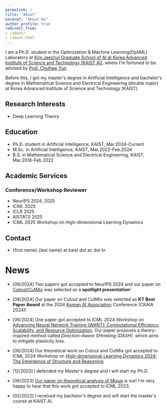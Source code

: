 ```yaml
---
permalink: /
title: "About"
excerpt: "About me"
author_profile: true
redirect_from: 
- /about/
- /about.html
---
```


I am a Ph.D. student in the Optimization & Machine Learning(OptiML) Laboratory at [Kim Jaechul Graduate School of AI at Korea Advanced Institute of Science and Technology (KAIST AI)](https://gsai.kaist.ac.kr), where I'm fortuned to be advised by [Prof. Chulhee Yun](https://chulheeyun.github.io/). 

Before this, I got my master's degree in Artificial Intelligence and bachelor's degree in Mathematical Science and Electrical Engineering (double major) at Korea Advanced Institute of Science and Technology (KAIST).

## Research Interests
- Deep Learning Theory

## Education
- Ph.D. student in Artificial Intelligence, KAIST, Mar.2024-Current
- M.Sc. in Artificial Intelligence, KAIST, Mar.2022-Feb.2024
- B.S. in Mathematical Science and Electrical Engineering, KAIST, Mar.2018-Feb.2022

## Academic Services
### Conference/Workshop Reviewer
- NeurIPS 2024, 2025
- ICML 2025
- ICLR 2025
- AISTATS 2025
- ICML 2025 Workshop on High-dimensional Learning Dynamics

## Contact
- {first name}.{last name} at kaist dot ac dot kr

# News
* [09/2024] Two papers got accepted to NeurIPS 2024 and our paper on [Cutout/CutMix](https://arxiv.org/abs/2410.23672) was selected as a **spotlight presentation**! 
* [08/2024] Our paper on Cutout and CutMix was selected as **KT Best Paper Award** at the 2024 <a href="http://aiassociation.kr" target="_blank">Korean AI Association</a> Conference (CKAIA 2024)!

* [06/2024] One paper got accepted to ICML 2024 Workshop on [Advancing Neural Network Training (WANT): Computational Efficiency, Scalability, and Resource Optimization](https://want-ai-hpc.github.io/icml2024/about/). Our paper proposes a theory-inspired method called *Direction-Aware SHrinking (DASH)*, which aims to mitigate plasticity loss.

* [06/2024] Our theoretical work on Cutout and CutMix got accepted to ICML 2024 Workshop on [High-dimensional Learning Dynamics 2024: The Emergence of Structure and Reasoning](https://sites.google.com/view/hidimlearning/home).

* [12/2023] I defended my Master's degree and I will start my Ph.D.

* [06/2023] [Our paper on theoretical analysis of Mixup](https://arxiv.org/abs/2306.00267) is out! I'm very happy to hear that this work got accepted to ICML 2023.

* [02/2022] I received my bachelor's degree and will start the master's course at KAIST AI.
